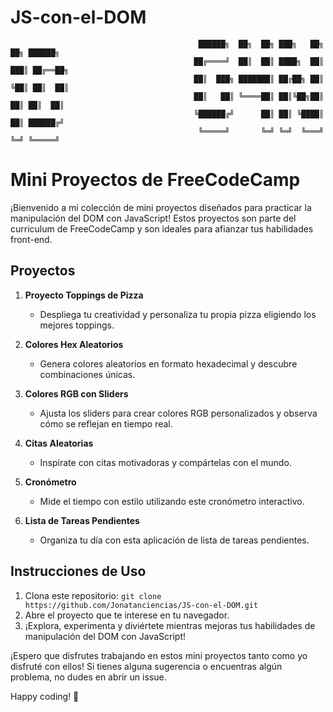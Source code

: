 # JS-con-el-DOM
                                              ██████╗  ██╗  ██╗ ███╗   ██╗  ██╗ ██████╗
                                             ██╔════╝  ██║  ██║ ████╗  ██║ ███║ ██╔══██╗
                                             ██║  ███╗ ███████║ ██╔██╗ ██║ ╚██║ ██║  ██║
                                             ██║   ██║ ╚════██║ ██║╚██╗██║  ██║ ██║  ██║
                                             ╚██████╔╝      ██║ ██║ ╚████║  ██║ ██████╔╝
                                              ╚═════╝       ╚═╝ ╚═╝  ╚═══╝  ╚═╝ ╚═════╝
# Mini Proyectos de FreeCodeCamp

¡Bienvenido a mi colección de mini proyectos diseñados para practicar la manipulación del DOM con JavaScript! Estos proyectos son parte del curriculum de FreeCodeCamp y son ideales para afianzar tus habilidades front-end.

## Proyectos

1. **Proyecto Toppings de Pizza**
    - Despliega tu creatividad y personaliza tu propia pizza eligiendo los mejores toppings.

2. **Colores Hex Aleatorios**
    - Genera colores aleatorios en formato hexadecimal y descubre combinaciones únicas.

3. **Colores RGB con Sliders**
    - Ajusta los sliders para crear colores RGB personalizados y observa cómo se reflejan en tiempo real.

4. **Citas Aleatorias**
    - Inspírate con citas motivadoras y compártelas con el mundo.

5. **Cronómetro**
    - Mide el tiempo con estilo utilizando este cronómetro interactivo.

6. **Lista de Tareas Pendientes**
    - Organiza tu día con esta aplicación de lista de tareas pendientes.

## Instrucciones de Uso

1. Clona este repositorio: `git clone https://github.com/Jonatanciencias/JS-con-el-DOM.git`
2. Abre el proyecto que te interese en tu navegador.
3. ¡Explora, experimenta y diviértete mientras mejoras tus habilidades de manipulación del DOM con JavaScript!

¡Espero que disfrutes trabajando en estos mini proyectos tanto como yo disfruté con ellos! Si tienes alguna sugerencia o encuentras algún problema, no dudes en abrir un issue.

Happy coding! 🚀
